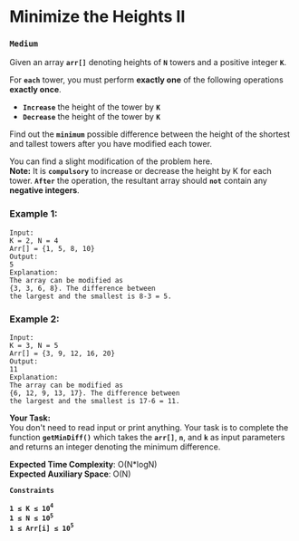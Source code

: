 # Minimize the Heights II

### `Medium`

Given an array **`arr[]`** denoting heights of **`N`** towers and a positive integer **`K`**.

For **`each`** tower, you must perform **exactly one** of the following operations **exactly once**.

- **`Increase`** the height of the tower by **`K`**
- **`Decrease`** the height of the tower by **`K`**

Find out the **`minimum`** possible difference between the height of the shortest and tallest towers after you have modified each tower.

You can find a slight modification of the problem here.\
**Note:** It is **`compulsory`** to increase or decrease the height by K for each tower. **`After`** the operation, the resultant array should **`not`** contain any **negative integers**.


### **Example 1:**

```
Input:
K = 2, N = 4
Arr[] = {1, 5, 8, 10}
Output:
5
Explanation:
The array can be modified as 
{3, 3, 6, 8}. The difference between 
the largest and the smallest is 8-3 = 5.
```

### **Example 2:**

```
Input:
K = 3, N = 5
Arr[] = {3, 9, 12, 16, 20}
Output:
11
Explanation:
The array can be modified as
{6, 12, 9, 13, 17}. The difference between 
the largest and the smallest is 17-6 = 11. 
```

**Your Task:**\
You don't need to read input or print anything. Your task is to complete the function **`getMinDiff()`** which takes the **`arr[]`**, **`n`**, and **`k`** as input parameters and returns an integer denoting the minimum difference.


**Expected Time Complexity**: O(N*logN)\
**Expected Auxiliary Space**: O(N)

**`Constraints`**

**`1 ≤ K ≤ 10`**<sup>**`4`**</sup>\
**`1 ≤ N ≤ 10`**<sup>**`5`**</sup>\
**`1 ≤ Arr[i] ≤ 10`**<sup>**`5`**</sup>